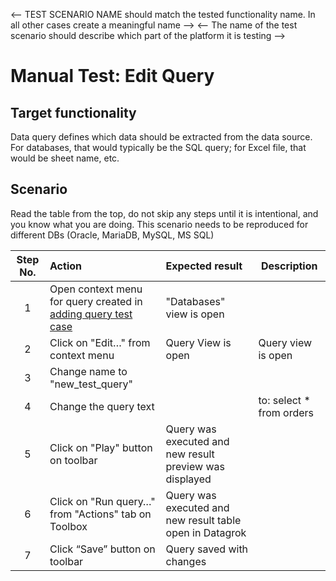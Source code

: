 <-- TEST SCENARIO NAME should match the tested functionality name. In all other cases create a meaningful name -->
<-- The name of the test scenario should describe which part of the platform it is testing -->

# Manual Test: Edit Query

## Target functionality

Data query defines which data should be extracted from the data source. For databases, that would typically be the SQL query; for Excel file, that would be sheet name, etc. 

## Scenario

Read the table from the top, do not skip any steps until it is intentional, and you know what you are doing.
This scenario needs to be reproduced for different DBs (Oracle, MariaDB, MySQL, MS SQL)

| Step No. | Action                                                                             | Expected result                                          | Description              |
|:--------:|:-----------------------------------------------------------------------------------|:---------------------------------------------------------|--------------------------|
|    1     | Open context menu for query created in [adding query test case](./release-cheklist-cases/adding-query.md) | "Databases" view is open                                 |                          |
|    2     | Click on "Edit…" from context menu | Query View is open                            | Query view is open                                       |                          |
|    3     | Change name to "new_test_query"                                                    |                                                          |                          |
|    4     | Change the query text                                                              |                                                          | to: select * from orders |
|    5     | Click on "Play" button on toolbar                                                  | Query was executed and new result preview was displayed  |                          |
|    6     | Click on "Run query…" from "Actions" tab on Toolbox                                | Query was executed and new result table open in Datagrok |                          |
|    7     | Click “Save” button on toolbar                                                     | Query saved with changes                                 |                          |
